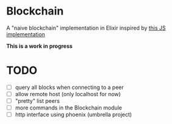 # Blockchain

A "naive blockchain" implementation in Elixir inspired by [this JS implementation](https://github.com/lhartikk/naivechain)

**This is a work in progress**

# TODO

- [ ] query all blocks when connecting to a peer
- [ ] allow remote host (only localhost for now)
- [ ] "pretty" list peers
- [ ] more commands in the Blockchain module
- [ ] http interface using phoenix (umbrella project)
